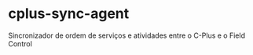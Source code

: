 # cplus-sync-agent
Sincronizador de ordem de serviços e atividades entre o C-Plus e o Field Control
